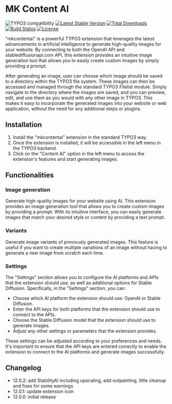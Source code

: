 # MK Content AI

![TYPO3 compatibility](https://img.shields.io/badge/TYPO3-11.5%20%7C%2012.4-orange?maxAge=3600&style=flat-square&logo=typo3)
[![Latest Stable Version](https://img.shields.io/packagist/v/dmk/mkcontentai.svg?maxAge=3600&style=flat-square&logo=composer)](https://packagist.org/packages/dmk/mkcontentai)
[![Total Downloads](https://img.shields.io/packagist/dt/dmk/mkcontentai.svg?maxAge=3600&style=flat-square)](https://packagist.org/packages/dmk/mkcontentai)
[![Build Status](https://img.shields.io/github/actions/workflow/status/DMKEBUSINESSGMBH/typo3-mkcontentai/php.yml?branch=12.4&maxAge=3600&style=flat-square&logo=github-actions)](https://github.com/DMKEBUSINESSGMBH/typo3-mkcontentai/actions?query=workflow%3A%22PHP+Checks%22)
[![License](https://img.shields.io/packagist/l/dmk/mkcontentai.svg?maxAge=3600&style=flat-square&logo=gnu)](https://packagist.org/packages/dmk/mkcontentai)

"mkcontentai" is a powerful TYPO3 extension that leverages the latest advancements in artificial intelligence to generate high-quality images for your website. By connecting to both the OpenAI API and stablediffusionapi.com API, this extension provides an intuitive image generation tool that allows you to easily create custom images by simply providing a prompt.

After generating an image, user can choose which image should be saved to a directory within the TYPO3 file system. These images can then be accessed and managed through the standard TYPO3 Filelist module. Simply navigate to the directory where the images are saved, and you can preview, edit, and use them as you would with any other image in TYPO3. This makes it easy to incorporate the generated images into your website or web application, without the need for any additional steps or plugins.

## Installation

1. Install the "mkcontentai" extension in the standard TYPO3 way.
2. Once the extension is installed, it will be accessible in the left menu in the TYPO3 backend.
3. Click on the "Content AI" option in the left menu to access the extension's features and start generating images.

## Functionalities

### Image generation
Generate high-quality images for your website using AI. This extension provides an image generation tool that allows you to create custom images by providing a prompt. With its intuitive interface, you can easily generate images that match your desired style or content by providing a text prompt. 
### Variants
Generate image variants of previously generated images. This feature is useful if you want to create multiple variations of an image without having to generate a new image from scratch each time.
### Settings
The "Settings" section allows you to configure the AI platforms and APIs that the extension should use, as well as additional options for Stable Diffusion. Specifically, in the "Settings" section, you can:

- Choose which AI platform the extension should use: OpenAI or Stable Diffusion.
- Enter the API keys for both platforms that the extension should use to connect to the APIs.
- Choose the Stable Diffusion model that the extension should use to generate images.
- Adjust any other settings or parameters that the extension provides.

These settings can be adjusted according to your preferences and needs. It's important to ensure that the API keys are entered correctly to enable the extension to connect to the AI platforms and generate images successfully.

## Changelog

- 12.0.2: add StabilityAI including upscaling, add outpainting, little cleanup and fixes for some warnings
- 12.0.1: update extension icon
- 12.0.0: initial release
